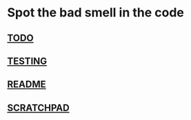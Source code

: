 # Spot the bad smell in the code

## [TODO](TODO.md)

## [TESTING](TESTING.md)

## [README](README.md)

## [SCRATCHPAD](SCRATCHPAD.md)
